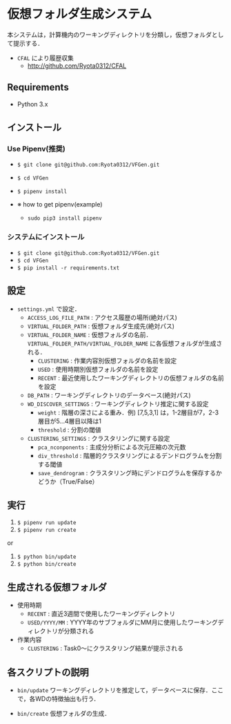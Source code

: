 # 仮想フォルダ生成システム
本システムは，計算機内のワーキングディレクトリを分類し，仮想フォルダとして提示する．
+ `CFAL` により履歴収集
  + http://github.com/Ryota0312/CFAL
  
## Requirements
+ Python 3.x
  
## インストール
### Use Pipenv(推奨)
+ `$ git clone git@github.com:Ryota0312/VFGen.git`
+ `$ cd VFGen`
+ `$ pipenv install`

+ ※ how to get pipenv(example)
  + `sudo pip3 install pipenv`

### システムにインストール
+ `$ git clone git@github.com:Ryota0312/VFGen.git`
+ `$ cd VFGen`
+ `$ pip install -r requirements.txt`

## 設定
+ `settings.yml` で設定．
  + `ACCESS_LOG_FILE_PATH` : アクセス履歴の場所(絶対パス)
  + `VIRTUAL_FOLDER_PATH` : 仮想フォルダ生成先(絶対パス)
  + `VIRTUAL_FOLDER_NAME` : 仮想フォルダの名前． `VIRTUAL_FOLDER_PATH/VIRTUAL_FOLDER_NAME` に各仮想フォルダが生成される．
	+ `CLUSTERING` : 作業内容別仮想フォルダの名前を設定
	+ `USED` : 使用時期別仮想フォルダの名前を設定
	+ `RECENT` : 最近使用したワーキングディレクトリの仮想フォルダの名前を設定
  + `DB_PATH` : ワーキングディレクトリのデータベース(絶対パス)
  + `WD_DISCOVER_SETTINGS` : ワーキングディレクトリ推定に関する設定
	+ `weight` : 階層の深さによる重み．例) [7,5,3,1] は，1-2層目が7，2-3層目が5...4層目以降は1
	+ `threshold` : 分割の閾値
  + `CLUSTERING_SETTINGS` : クラスタリングに関する設定
	+ `pca_nconponents` : 主成分分析による次元圧縮の次元数
	+ `div_threshold` : 階層的クラスタリングによるデンドログラムを分割する閾値
	+ `save_dendrogram` : クラスタリング時にデンドログラムを保存するかどうか（True/False）
  
## 実行
1. `$ pipenv run update`
2. `$ pipenv run create`

or

1. `$ python bin/update`
2. `$ python bin/create`

## 生成される仮想フォルダ
+ 使用時期
  + `RECENT` : 直近3週間で使用したワーキングディレクトリ
  + `USED/YYYY/MM` : YYYY年のサブフォルダにMM月に使用したワーキングディレクトリが分類される
+ 作業内容
  + `CLUSTERING` : Task0〜にクラスタリング結果が提示される

## 各スクリプトの説明
+ `bin/update`
  ワーキングディレクトリを推定して，データベースに保存．ここで，各WDの特徴抽出も行う．
  
+ `bin/create`
  仮想フォルダの生成．
